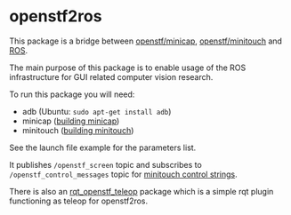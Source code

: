 # openstf2ros

This package is a bridge between [openstf/minicap](https://github.com/openstf/minicap), 
[openstf/minitouch](https://github.com/openstf/minitouch) and [ROS](https://www.ros.org/).  

The main purpose of this package is to enable usage 
of the ROS infrastructure for GUI related computer vision research.

To run this package you will need:
- adb (Ubuntu: ```sudo apt-get install adb```)
- minicap ([building minicap](https://github.com/openstf/minicap#building))
- minitouch ([building minitouch](https://github.com/openstf/minitouch#building))

See the launch file example for the parameters list.

It publishes ```/openstf_screen``` topic and subscribes to ```/openstf_control_messages``` topic for [minitouch control strings](https://github.com/openstf/minitouch#writable-to-the-socket). 

There is also an [rqt_openstf_teleop](https://github.com/sgulyaevsky/rqt_openstf_teleop) package which is a simple rqt plugin functioning as teleop for openstf2ros.  
